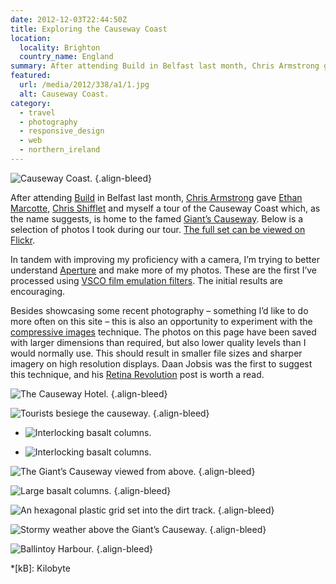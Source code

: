 ```yaml
---
date: 2012-12-03T22:44:50Z
title: Exploring the Causeway Coast
location:
  locality: Brighton
  country_name: England
summary: After attending Build in Belfast last month, Chris Armstrong gave Ethan Marcotte, Chris Shifflet and myself a tour of the Causeway Coast which, as the name suggests, is home to the famed Giant’s Causeway.
featured:
  url: /media/2012/338/a1/1.jpg
  alt: Causeway Coast.
category:
  - travel
  - photography
  - responsive_design
  - web
  - northern_ireland
---
```


![Causeway Coast.](/media/2012/338/a1/1.jpg)
{.align-bleed}

After attending [Build][1] in Belfast last month, [Chris Armstrong][2] gave [Ethan Marcotte][3], [Chris Shifflet][4] and myself a tour of the Causeway Coast which, as the name suggests, is home to the famed [Giant’s Causeway][5]. Below is a selection of photos I took during our tour. [The full set can be viewed on Flickr][6].

In tandem with improving my proficiency with a camera, I’m trying to better understand [Aperture][7] and make more of my photos. These are the first I’ve processed using [VSCO film emulation filters][8]. The initial results are encouraging.

Besides showcasing some recent photography – something I’d like to do more often on this site – this is also an opportunity to experiment with the [compressive images][9] technique. The photos on this page have been saved with larger dimensions than required, but also lower quality levels than I would normally use. This should result in smaller file sizes and sharper imagery on high resolution displays. Daan Jobsis was the first to suggest this technique, and his [Retina Revolution][10] post is worth a read.

![The Causeway Hotel.](/media/2012/338/a1/2.jpg "The Causeway Hotel: 66% quality, 44 kB.")
{.align-bleed}

![Tourists besiege the causeway.](/media/2012/338/a1/3.jpg "Tourists besiege the causeway: 57% quality, 108 kB.")
{.align-bleed}

- ![Interlocking basalt columns.](/media/2012/338/a1/4.jpg "Interlocking basalt columns: 55% quality, 63 kB.")

- ![Interlocking basalt columns.](/media/2012/338/a1/5.jpg "Interlocking basalt columns: 58% quality, 35 kB.")

![The Giant’s Causeway viewed from above.](/media/2012/338/a1/6.jpg "The Giant’s Causeway viewed from above: 55% quality, 151 kB.")
{.align-bleed}

![Large basalt columns.](/media/2012/338/a1/7.jpg "Large basalt columns: 55% quality, 167 kB.")
{.align-bleed}

![An hexagonal plastic grid set into the dirt track.](/media/2012/338/a1/8.jpg "Anything that can be hexagonal, will be hexagonal: 38% quality, 122 kB.")
{.align-bleed}

![Stormy weather above the Giant’s Causeway.](/media/2012/338/a1/9.jpg "A storm brewing: 60% quality, 100 kB.")
{.align-bleed}

![Ballintoy Harbour.](/media/2012/338/a1/10.jpg "Ballintoy Harbour: 57% quality, 91 kB.")
{.align-bleed}

[1]: http://2012.buildconf.com/
[2]: http://chris-armstrong.com/
[3]: https://ethanmarcotte.com/
[4]: http://shiflett.org/
[5]: https://en.wikipedia.org/wiki/Giants_Causeway
[6]: https://www.flickr.com/photos/paulrobertlloyd/sets/72157632145059113/
[7]: http://www.apple.com/aperture/
[8]: http://visualsupply.co/film/01/aperture3
[9]: http://www.filamentgroup.com/lab/rwd_img_compression/
[10]: http://blog.netvlies.nl/design-interactie/retina-revolution/

*[kB]: Kilobyte
